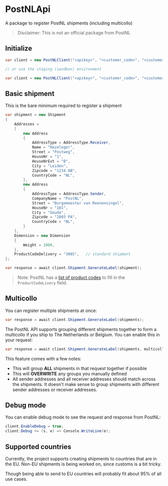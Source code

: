 # PostNLApi

A package to register PostNL shipments (including multicollo)

> Disclaimer: This is not an official package from PostNL

## Initialize

```csharp
var client = new PostNLClient("<apikey>", "<customer_code>", "<customer_number>");

// or use the staging (sandbox) environment

var client = new PostNLClient("<apikey>", "<customer_code>", "<customer_number>", sandbox: true);
```

## Basic shipment

This is the bare minimum required to register a shipment

```csharp
var shipment = new Shipment
{
    Addresses =
    [
        new Address
        {
            AddressType = AddressType.Receiver,
            Name = "Hazeleger",
            Street = "Postweg",
            HouseNr = "1",
            HouseNrExt = "B",
            City = "Leiden",
            Zipcode = "1234 AB",
            CountryCode = "NL",
        },
        new Address
        {
            AddressType = AddressType.Sender,
            CompanyName = "PostNL",
            Street = "Burgemeester van Reenensingel",
            HouseNr = "101",
            City = "Gouda",
            Zipcode = "2803 PA",
            CountryCode = "NL",
        }
    ],
    Dimension = new Dimension
    {
        Weight = 1000,
    },
    ProductCodeDelivery = "3085",   // standard shipment
};

var response = await client.Shipment.GenerateLabel(shipment);
```

> Note: PostNL has a [list of product codes](https://developer.postnl.nl/docs/#/http/reference-data/product-codes) to fill in the `ProductCodeLivery` field.

## Multicollo

You can register multiple shipments at once:

```csharp
var response = await client.Shipment.GenerateLabel(shipments);
```

The PostNL API supports grouping different shipments together to form a multicollo if you ship to The Netherlands or Belgium. You can enable this in your request:

```csharp
var response = await client.Shipment.GenerateLabel(shipments, multicollo: true);
```

This feature comes with a few notes:

- This will group **ALL** shipments in that request together if possible
- This will **OVERWRITE** any groups you manually defined
- All sender addresses and all receiver addresses should match across the shipments. It doesn't make sense to group shipments with different sender 
  addresses or receiver addresses.

## Debug mode

You can enable debug mode to see the request and response from PostNL:

```csharp
client.EnableDebug = true;
client.Debug += (s, e) => Console.WriteLine(e);
```

## Supported countries

Currently, the project supports creating shipments to countries that are in the EU. Non-EU shipments is being worked on, since customs is a bit tricky.

Though being able to send to EU countries will probably fit about 95% of all use cases.
